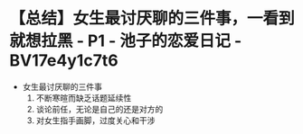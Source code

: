 # 【总结】女生最讨厌聊的三件事，一看到就想拉黑 - P1 - 池子的恋爱日记 - BV17e4y1c7t6

-   女生最讨厌聊的三件事
    1.  不断寒暄而缺乏话题延续性
    2.  谈论前任，无论是自己的还是对方的
    3.  对女生指手画脚，过度关心和干涉